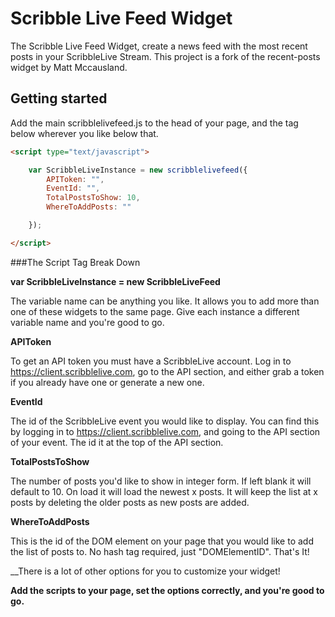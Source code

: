 Scribble Live Feed Widget
===========
The Scribble Live Feed Widget, create a news feed with the most recent posts in your ScribbleLive Stream.
This project is a fork of the recent-posts widget by Matt Mccausland.

## Getting started

Add the main scribblelivefeed.js to the head of your page, and the tag below wherever you like below that.

```HTML
<script type="text/javascript">

    var ScribbleLiveInstance = new scribblelivefeed({
        APIToken: "",
        EventId: "",
        TotalPostsToShow: 10,
        WhereToAddPosts: ""

    });

</script>
```

###The Script Tag Break Down


__var ScribbleLiveInstance = new ScribbleLiveFeed__

The variable name can be anything you like. It allows you to add more than one of these widgets to the same page. Give each instance a different variable name and you're good to go.

__APIToken__

To get an API token you must have a ScribbleLive account. Log in to https://client.scribblelive.com, go to the API section, and either grab a token if you already have one or generate a new one.

__EventId__

The id of the ScribbleLive event you would like to display. You can find this by logging in to https://client.scribblelive.com, and going to the API section of your event. The id it at the top of the API section.

__TotalPostsToShow__

The number of posts you'd like to show in integer form. If left blank it will default to 10. On load it will load the newest x posts. It will keep the list at x posts by deleting the older posts as new posts are added.

__WhereToAddPosts__

This is the id of the DOM element on your page that you would like to add the list of posts to. No hash tag required, just "DOMElementID".
That's It!

__There is a lot of other options for you to customize your widget!

__Add the scripts to your page, set the options correctly, and you're good to go.__


